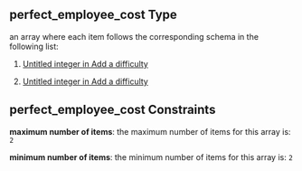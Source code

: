 ## perfect\_employee\_cost Type

an array where each item follows the corresponding schema in the following list:

1.  [Untitled integer in Add a difficulty](add-difficulty-properties-perfect_employee_cost-items-0.md "check type definition")

2.  [Untitled integer in Add a difficulty](add-difficulty-properties-perfect_employee_cost-items-1.md "check type definition")

## perfect\_employee\_cost Constraints

**maximum number of items**: the maximum number of items for this array is: `2`

**minimum number of items**: the minimum number of items for this array is: `2`
